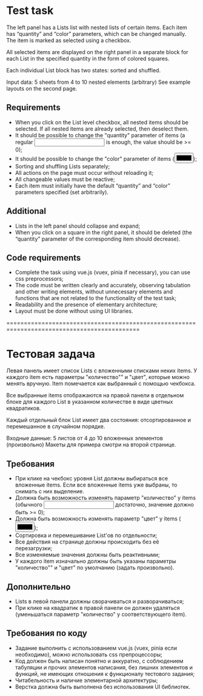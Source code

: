 # Test task

The left panel has a Lists list with nested lists of certain items. Each item has “quantity” and “color” parameters, which can be changed manually. The item is marked as selected using a checkbox.

All selected items are displayed on the right panel in a separate block for each List in the specified quantity in the form of colored squares.

Each individual List block has two states: sorted and shuffled.

Input data: 5 sheets from 4 to 10 nested elements (arbitrary)
See example layouts on the second page.

## Requirements
* When you click on the List level checkbox, all nested items should be selected. If all nested items are already selected, then deselect them.
* It should be possible to change the "quantity" parameter of items (a regular <input> is enough, the value should be >= 0);
* It should be possible to change the "color" parameter of items (<input type="color">);
* Sorting and shuffling Lists separately;
* All actions on the page must occur without reloading it;
* All changeable values must be reactive;
* Each item must initially have the default “quantity” and “color” parameters specified (set arbitrarily).

## Additional
* Lists in the left panel should collapse and expand;
* When you click on a square in the right panel, it should be deleted (the “quantity” parameter of the corresponding item should decrease).

## Code requirements
- Complete the task using vue.js (vuex, pinia if necessary), you can use css preprocessors;
- The code must be written clearly and accurately, observing tabulation and other writing elements, without unnecessary elements and functions that are not related to the functionality of the test task;
- Readability and the presence of elementary architecture;
- Layout must be done without using UI libraries.

============================================================================================

# Тестовая задача
 
Левая панель имеет список Lists с вложенными списками неких items. У каждого item есть параметры "количество"" и "цвет", которые можно менять вручную. Item помечается как выбранный с помощью чекбокса.
 
Все выбранные items отображаются на правой панели в отдельном блоке для каждого List в указанном количестве в виде цветных квадратиков.
 
Каждый отдельный блок List имеет два состояния: отсортированное и перемешанное в случайном порядке.
 
Входные данные: 5 листов от 4 до 10 вложенных элементов (произвольно)
Макеты для примера смотри на второй странице.

## Требования
* При клике на чекбокс уровня List должны выбираться все вложенные items. Если все вложенные items уже выбраны, то снимать с них выделение.
* Должна быть возможность изменять параметр "количество" у items (обычного <input> достаточно, значение должно быть >= 0);
* Должна быть возможность изменять параметр "цвет" у items (<input type="color">);
* Сортировка и перемешивание List'ов по отдельности;
* Все действия на странице должны происходить без её перезагрузки;
* Все изменяемые значения должны быть реактивными;
* У каждого item изначально должны быть указаны параметры "количество"" и "цвет" по умолчанию (задать произвольно).

## Дополнительно
* Lists в левой панели должны сворачиваться и разворачиваться;
* При клике на квадратик в правой панели он должен удаляться (уменьшаться параметр "количество" у соответствующего item).

## Требования по коду
- Задание выполнить с использованием vue.js (vuex, pinia если необходимо), можно использовать css препроцессоры;
- Код должен быть написан понятно и аккуратно, с соблюдением табуляции и прочих элементов написания, без лишних элементов и функций, не имеющих отношения к функционалу тестового задания;
- Читабельность и наличие элементарной архитектуры;
- Верстка должна быть выполнена без использования UI библиотек.
